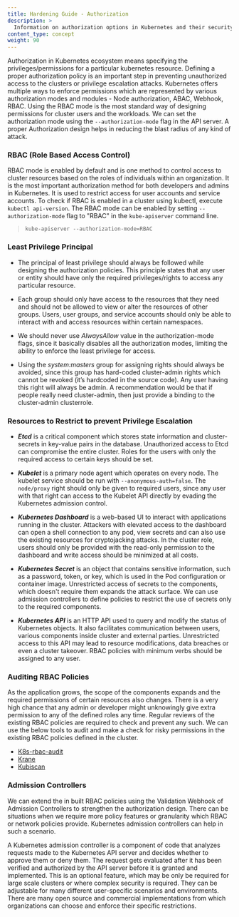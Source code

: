 ```yaml
---
title: Hardening Guide - Authorization 
description: >
  Information on authorization options in Kubernetes and their security properties.
content_type: concept
weight: 90
---
```


<!-- overview -->

Authorization in Kubernetes ecosystem means specifying the privileges/permissions for a particular kubernetes resource. Defining a proper
authorization policy is an important step in preventing unauthorized access to the clusters or privilege escalation attacks. Kubernetes offers
multiple ways to enforce permissions which are represented by various authorization modes and modules - Node authorization, ABAC, Webhook,
RBAC. Using the RBAC mode is the most standard way of designing permissions for cluster users and the workloads. We can set the authorization
mode using the `--authorization-mode` flag in the API server. A proper Authorization design helps in reducing the blast radius of any kind of
attack.

<!-- body -->

### RBAC (Role Based Access Control)

RBAC mode is enabled by default and is one method to control access to cluster resources based on the roles of individuals within an
organization. It is the most important authorization method for both developers and admins in Kubernetes. It is used to restrict access for
user accounts and service accounts. To check if RBAC is enabled in a cluster using kubectl, execute `kubectl api-version`. The RBAC mode can be
enabled by setting `--authorization-mode` flag to "RBAC" in the `kube-apiserver` command line.

> `kube-apiserver --authorization-mode=RBAC`

### Least Privilege Principal

- The principal of least privilege should always be followed while designing the authorization policies. This principle states that any user or
  entity should have only the required privileges/rights to access any particular resource.

- Each group should only have access to the resources that they need and should not be allowed to view or alter the resources of other groups.
  Users, user groups, and service accounts should only be able to interact with and access resources within certain namespaces.

- We should never use _AlwaysAllow_ value in the authorization-mode flags, since it basically disables all the authorization modes, limiting
  the ability to enforce the least privilege for access.

- Using the _system:masters_ group for assigning rights should always be avoided, since this group has hard-coded cluster-admin rights which
  cannot be revoked (it’s hardcoded in the source code). Any user having this right will always be admin. A recommendation would be that if
  people really need cluster-admin, then just provide a binding to the cluster-admin clusterrole.

### Resources to Restrict to prevent Privilege Escalation

- **_Etcd_** is a critical component which stores state information and cluster-secrets in key-value pairs in the database. Unauthorized access
  to Etcd can compromise the entire cluster. Roles for the users with only the required access to certain keys should be set.

- **_Kubelet_** is a primary node agent which operates on every node. The kubelet service should be run with `--anonymous-auth=false`. The
  `node/proxy` right should only be given to required users, since any user with that right can access to the Kubelet API directly by evading the
  Kubernetes admission control.

- **_Kubernetes Dashboard_** is a web-based UI to interact with applications running in the cluster. Attackers with elevated access to the
  dashboard can open a shell connection to any pod, view secrets and can also use the existing resources for cryptojacking attacks. In the
  cluster role, users should only be provided with the read-only permission to the dashboard and write access should be minimized at all costs.

- **_Kubernetes Secret_** is an object that contains sensitive information, such as a password, token, or key, which is used in the Pod
  configuration or container image. Unrestricted access of secrets to the components, which doesn't require them expands the attack surface. We
  can use admission controllers to define policies to restrict the use of secrets only to the required components.

- **_Kubernetes API_** is an HTTP API used to query and modify the status of Kubernetes objects. It also facilitates communication between
  users, various components inside cluster and external parties. Unrestricted access to this API may lead to resource modifications, data
  breaches or even a cluster takeover. RBAC policies with minimum verbs should be assigned to any user.

### Auditing RBAC Policies

As the application grows, the scope of the components expands and the required permissions of certain resources also changes. There is a very
high chance that any admin or developer might unknowingly give extra permission to any of the defined roles any time. Regular reviews of the
existing RBAC policies are required to check and prevent any such. We can use the below tools to audit and make a check for risky permissions
in the existing RBAC policies defined in the cluster.

- [K8s-rbac-audit](https://github.com/cyberark/kubernetes-rbac-audit)
- [Krane](https://github.com/appvia/krane)
- [Kubiscan](https://github.com/cyberark/KubiScan)

### Admission Controllers

We can extend the in built RBAC policies using the Validation Webhook of Admission Controllers to strengthen the authorization design. There
can be situations when we require more policy features or granularity which RBAC or network policies provide. Kubernetes admission controllers
can help in such a scenario.

A Kubernetes admission controller is a component of code that analyzes requests made to the Kubernetes API server and decides whether to
approve them or deny them. The request gets evaluated after it has been verified and authorized by the API server before it is granted and
implemented. This is an optional feature, which may be only be required for large scale clusters or where complex security is required. They
can be adjustable for many different user-specific scenarios and environments. There are many open source and commercial implementations from
which organizations can choose and enforce their specific restrictions.
